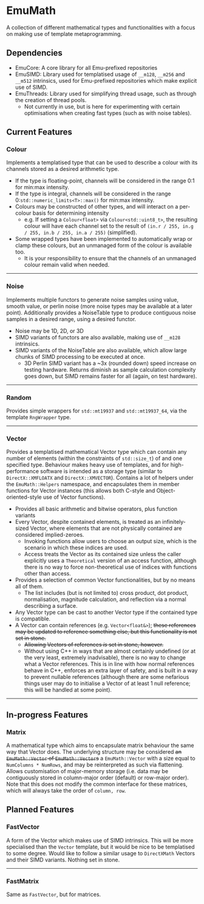 # EmuMath
A collection of different mathematical types and functionalities with a focus on making use of template metaprogramming.

## Dependencies
- EmuCore: A core library for all Emu-prefixed repositories
- EmuSIMD: Library used for templatised usage of `__m128`, `__m256` and `__m512` intrinsics, used for Emu-prefixed repositories which make explicit use of SIMD.
- EmuThreads: Library used for simplifying thread usage, such as through the creation of thread pools.
   - Not currently in use, but is here for experimenting with certain optimisations when creating fast types (such as with noise tables).

## Current Features
### Colour
Implements a templatised type that can be used to describe a colour with its channels stored as a desired arithmetic type.
   - If the type is floating-point, channels will be considered in the range 0:1 for min:max intensity.
   - If the type is integral, channels will be considered in the range 0:`std::numeric_limits<T>::max()` for min:max intensity.
   - Colours may be constructed of other types, and will interact on a per-colour basis for determining intensity
      - e.g. If setting a `Colour<float>` via `Colour<std::uint8_t>`, the resulting colour will have each channel set to the result of `(in.r / 255, in.g / 255, in.b / 255, in.a / 255)` (simplified).
   - Some wrapped types have been implemented to automatically wrap or clamp these colours, but an unmanaged form of the colour is available too.
      - It is your responsibility to ensure that the channels of an unmanaged colour remain valid when needed.

---

### Noise
Implements multiple functors to generate noise samples using value, smooth value, or perlin noise (more noise types may be available at a later point).
Additionally provides a NoiseTable type to produce contiguous noise samples in a desired range, using a desired functor.
   - Noise may be 1D, 2D, or 3D
   - SIMD variants of functors are also available, making use of `__m128` intrinsics.
   - SIMD variants of the NoiseTable are also available, which allow large chunks of SIMD processing to be executed at once.
      - 3D Perlin SIMD variant has a ~3x (rounded down) speed increase on testing hardware. Returns diminish as sample calculation complexity goes down, but SIMD remains faster for all (again, on test hardware).

---

### Random
Provides simple wrappers for `std::mt19937` and `std::mt19937_64`, via the template `RngWrapper` type.

---

### Vector
Provides a templatised mathematical Vector type which can contain any number of elements (within the constraints of `std::size_t`) of and one specified type.
Behaviour makes heavy use of templates, and for high-performance software is intended as a storage type (similar to `DirectX::XMFLOATX` and `DirectX::XMVECTOR`).
Contains a lot of helpers under the `EmuMath::Helpers` namespace, and encapsulates them in member functions for Vector instances (this allows both C-style and Object-oriented-style use of Vector functions).
   - Provides all basic arithmetic and bitwise operators, plus function variants
   - Every Vector, despite contained elements, is treated as an infinitely-sized Vector, where elements that are not physically contained are considered implied-zeroes.
      - Invoking functions allow users to choose an output size, which is the scenario in which these indices are used.
      - Access treats the Vector as its contained size unless the caller explicitly uses a `Theoretical` version of an access function, although there is no way to force non-theoretical use of indices with functions other than access.
   - Provides a selection of common Vector functionalities, but by no means all of them.
      - The list includes (but is not limited to) cross product, dot product, normalisation, magnitude calculation, and reflection via a normal describing a surface.
   - Any Vector type can be cast to another Vector type if the contained type is compatible.
   - A Vector can contain references (e.g. `Vector<float&>`); ~~these references may be updated to reference something else, but this functionality is not set in stone.~~
      - ~~Allowing Vectors of references *is* set in stone, however.~~
      - Without using C++ in ways that are almost certainly undefined (or at the very least, extremely inadvisable), there is no way to change what a Vector references. This is in line with how normal references behave in C++, enforces an extra layer of safety, and is built in a way to prevent nullable references (although there are some nefarious things user may do to initialise a Vector of at least 1 null reference; this will be handled at some point).

---

## In-progress Features
### Matrix
A mathematical type which aims to encapsulate matrix behaviour the same way that Vector does. The underlying structure may be considered ~~an `EmuMath::Vector` of `EmuMath::Vector`s~~ a `EmuMath::Vector` with a size equal to `NumColumns * NumRows`, and may be reinterpreted as such via flattening. Allows customisation of major-memory storage (i.e. data may be contiguously stored in column-major order (default) or row-major order). Note that this does not modify the common interface for these matrices, which will always take the order of `column, row`.

## Planned Features
### FastVector
A form of the Vector which makes use of SIMD intrinsics. This will be more specialised than the `Vector` template, but it would be nice to be templatised to some degree.
Would like to follow a similar usage to `DirectXMath` Vectors and their SIMD variants.
Nothing set in stone.

---

### FastMatrix
Same as `FastVector`, but for matrices.
